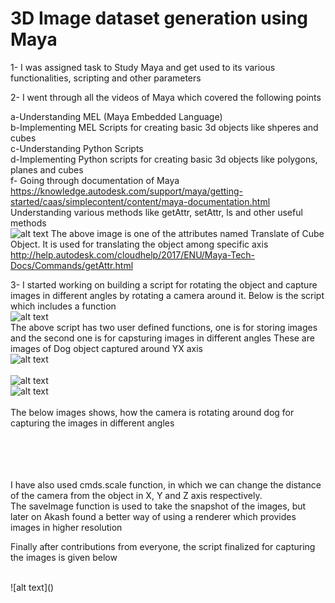 # 3D Image dataset generation using Maya


1- I was assigned task to Study Maya and get used to its various functionalities, scripting and other parameters

2- I went through all the videos of Maya which covered the following points

a-Understanding MEL (Maya Embedded Language)
<br>
b-Implementing MEL Scripts for creating basic 3d objects like shperes and cubes
<br>
c-Understanding Python Scripts
<br>
d-Implementing Python scripts for creating basic 3d objects like polygons, planes and cubes
<br>
f- Going through documentation of Maya 
<br>
https://knowledge.autodesk.com/support/maya/getting-started/caas/simplecontent/content/maya-documentation.html
<br>
Understanding various methods like getAttr, setAttr, ls and other useful methods
<br>
![alt text](https://github.com/nikunjlad/3D-Object-Classification-Using-Capsule-Networks/blob/aditya/Maya3D-Images-Dataset/Aditya/Capture_getAttr.JPG)
The above image is one of the attributes named Translate of Cube Object. It is used for translating the object among specific axis
<br>
http://help.autodesk.com/cloudhelp/2017/ENU/Maya-Tech-Docs/Commands/getAttr.html
<br>


3- I started working on building a script for rotating the object and capture images in different angles by rotating a camera around it.  Below is the script which includes a function
<br>
![alt text](https://github.com/nikunjlad/3D-Object-Classification-Using-Capsule-Networks/blob/aditya/Maya3D-Images-Dataset/Aditya/Capture_image_script_1.JPG)
<br>
The above script has two user defined functions, one is for storing images and the second one is for capsturing images in different angles
These are images of Dog object captured around YX axis
<br>
![alt text](https://github.com/nikunjlad/3D-Object-Classification-Using-Capsule-Networks/blob/aditya/Maya3D-Images-Dataset/Aditya/image10_10_YXSnapshot.jpg)
<br>
<br>
![alt text](https://github.com/nikunjlad/3D-Object-Classification-Using-Capsule-Networks/blob/aditya/Maya3D-Images-Dataset/Aditya/image10_20_YXSnapshot.jpg)
<br>
![alt text](https://github.com/nikunjlad/3D-Object-Classification-Using-Capsule-Networks/blob/aditya/Maya3D-Images-Dataset/Aditya/image10_30_YXSnapshot.jpg)
<br>
<br>
The below images shows, how the camera is rotating around dog for capturing the images in different angles
<br>

<br>
<br>

<br>

<br>
I have also used cmds.scale function, in which we can change the distance of the camera from the object in X, Y and Z axis respectively.
<br>
The saveImage function is used to take the snapshot of the images, but later on Akash found a better way of using a renderer which provides images in higher resolution
<br>

Finally after contributions from everyone, the script finalized for capturing the images is given below

<br>
![alt text]()




